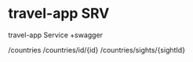 # travel-app SRV

travel-app Service
+swagger

/countries
/countries/id/{id}
/countries/sights/{sightId}
